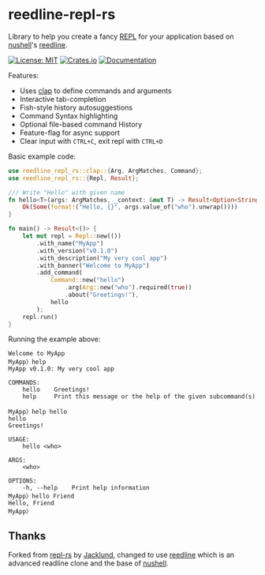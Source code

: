 # reedline-repl-rs

Library to help you create a fancy [REPL](https://en.wikipedia.org/wiki/Read%E2%80%93eval%E2%80%93print_loop) for your application based on [nushell](https://github.com/nushell/nushell)'s [reedline](https://github.com/nushell/reedline).

[![License: MIT](https://img.shields.io/badge/License-MIT-blue.svg)](https://opensource.org/licenses/MIT)
[![Crates.io](https://img.shields.io/crates/v/reedline-repl-rs.svg)](https://crates.io/crates/reedline-repl-rs)
[![Documentation](https://docs.rs/reedline-repl-rs/badge.svg)](https://docs.rs/reedline-repl-rs/latest/)

Features:
- Uses [clap](https://github.com/clap-rs/clap) to define commands and arguments
- Interactive tab-completion
- Fish-style history autosuggestions
- Command Syntax highlighting 
- Optional file-based command History
- Feature-flag for async support
- Clear input with `CTRL+C`, exit repl with `CTRL+D`

Basic example code:

```rust
use reedline_repl_rs::clap::{Arg, ArgMatches, Command};
use reedline_repl_rs::{Repl, Result};

/// Write "Hello" with given name
fn hello<T>(args: ArgMatches, _context: &mut T) -> Result<Option<String>> {
    Ok(Some(format!("Hello, {}", args.value_of("who").unwrap())))
}

fn main() -> Result<()> {
    let mut repl = Repl::new(())
        .with_name("MyApp")
        .with_version("v0.1.0")
        .with_description("My very cool app")
        .with_banner("Welcome to MyApp")
        .add_command(
            Command::new("hello")
                .arg(Arg::new("who").required(true))
                .about("Greetings!"),
            hello
        );
    repl.run()
}
```

Running the example above:

```plain
Welcome to MyApp
MyApp〉help
MyApp v0.1.0: My very cool app

COMMANDS:
    hello    Greetings!
    help     Print this message or the help of the given subcommand(s)

MyApp〉help hello
hello
Greetings!

USAGE:
    hello <who>

ARGS:
    <who>

OPTIONS:
    -h, --help    Print help information
MyApp〉hello Friend
Hello, Friend
MyApp〉
```

## Thanks

Forked from [repl-rs](https://github.com/jacklund/repl-rs) by [Jacklund](https://github.com/jacklund), 
changed to use [reedline](https://github.com/nushell/reedline) which is an advanced readline clone
and the base of [nushell](https://github.com/nushell/nushell).

